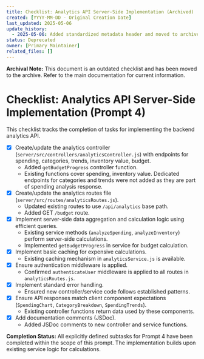 ```yaml
---
title: Checklist: Analytics API Server-Side Implementation (Archived)
created: [YYYY-MM-DD - Original Creation Date]
last_updated: 2025-05-06
update_history:
  - 2025-05-06: Added standardized metadata header and moved to archive.
status: Deprecated
owner: [Primary Maintainer]
related_files: []
---
```


**Archival Note:** This document is an outdated checklist and has been moved to the archive. Refer to the main documentation for current information.

# Checklist: Analytics API Server-Side Implementation (Prompt 4)

This checklist tracks the completion of tasks for implementing the backend analytics API.

*   [x] Create/update the analytics controller (`server/src/controllers/analyticsController.js`) with endpoints for spending, categories, trends, inventory value, budget.
    *   Added `getBudgetProgress` controller function.
    *   Existing functions cover spending, inventory value. Dedicated endpoints for categories and trends were not added as they are part of spending analysis response.
*   [x] Create/update the analytics routes file (`server/src/routes/analyticsRoutes.js`).
    *   Updated existing routes to use `/api/analytics` base path.
    *   Added GET `/budget` route.
*   [x] Implement server-side data aggregation and calculation logic using efficient queries.
    *   Existing service methods (`analyzeSpending`, `analyzeInventory`) perform server-side calculations.
    *   Implemented `getBudgetProgress` in service for budget calculation.
*   [x] Implement basic caching for expensive calculations.
    *   Existing caching mechanism in `analyticsService.js` is available.
*   [x] Ensure authentication middleware is applied.
    *   Confirmed `authenticateUser` middleware is applied to all routes in `analyticsRoutes.js`.
*   [x] Implement standard error handling.
    *   Ensured new controller/service code follows established patterns.
*   [x] Ensure API responses match client component expectations (`SpendingChart`, `CategoryBreakdown`, `SpendingTrends`).
    *   Existing controller functions return data used by these components.
*   [x] Add documentation comments (JSDoc).
    *   Added JSDoc comments to new controller and service functions.

**Completion Status:** All explicitly defined subtasks for Prompt 4 have been completed within the scope of this prompt. The implementation builds upon existing service logic for calculations.
